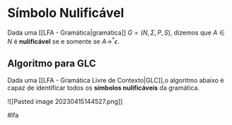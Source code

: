 
# Símbolo Nulificável

Dada uma [[LFA - Gramática|gramática]] $G=(N,\Sigma, P, S)$, dizemos que $A \in N$ é **nulificável** se e somente se $A \rightarrow^* \epsilon$.

## Algoritmo para GLC

Dada uma [[LFA - Gramática Livre de Contexto|GLC]],o algoritmo abaixo é capaz de identificar todos os **símbolos nulificáveis** da gramática.

![[Pasted image 20230415144527.png]]

#lfa

